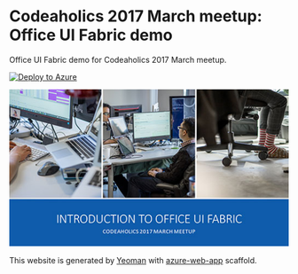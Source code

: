 # Codeaholics 2017 March meetup: Office UI Fabric demo

Office UI Fabric demo for Codeaholics 2017 March meetup.

[![Deploy to Azure](http://azuredeploy.net/deploybutton.png)](https://azuredeploy.net/)

[![Slides for Introduction to Office UI Fabric](doc/thumbnail.jpg)](doc/slides.pdf)

This website is generated by [Yeoman](https://yeoman.io/) with [azure-web-app](https://npmjs.com/packages/generator-azure-web-app) scaffold.
